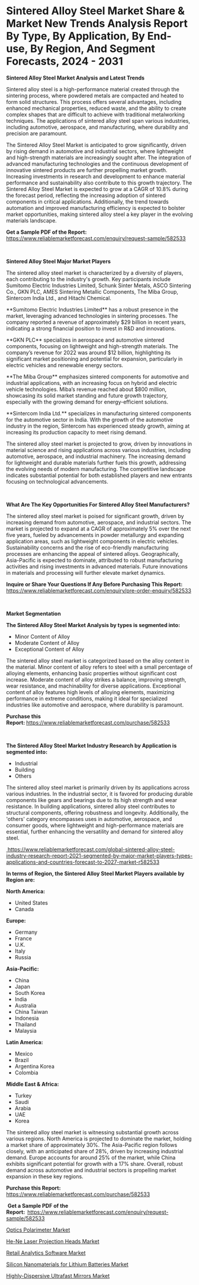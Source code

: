 <p><h1>Sintered Alloy Steel Market Share & Market New Trends Analysis Report By Type, By Application, By End-use, By Region, And Segment Forecasts, 2024 - 2031</h1></p><p><strong>Sintered Alloy Steel Market Analysis and Latest Trends</strong></p>
<p><p>Sintered alloy steel is a high-performance material created through the sintering process, where powdered metals are compacted and heated to form solid structures. This process offers several advantages, including enhanced mechanical properties, reduced waste, and the ability to create complex shapes that are difficult to achieve with traditional metalworking techniques. The applications of sintered alloy steel span various industries, including automotive, aerospace, and manufacturing, where durability and precision are paramount.</p><p>The Sintered Alloy Steel Market is anticipated to grow significantly, driven by rising demand in automotive and industrial sectors, where lightweight and high-strength materials are increasingly sought after. The integration of advanced manufacturing technologies and the continuous development of innovative sintered products are further propelling market growth. Increasing investments in research and development to enhance material performance and sustainability also contribute to this growth trajectory. The Sintered Alloy Steel Market is expected to grow at a CAGR of 10.8% during the forecast period, reflecting the increasing adoption of sintered components in critical applications. Additionally, the trend towards automation and improved manufacturing efficiency is expected to bolster market opportunities, making sintered alloy steel a key player in the evolving materials landscape.</p></p>
<p><strong>Get a Sample PDF of the Report:&nbsp;</strong> <a href="https://www.reliablemarketforecast.com/enquiry/request-sample/582533?utm_campaign=1170&utm_medium=2&utm_source=Github&utm_content=ia&utm_term=08122024&utm_id=sintered-alloy-steel">https://www.reliablemarketforecast.com/enquiry/request-sample/582533</a></p>
<p>&nbsp;</p>
<p><strong>Sintered Alloy Steel Major Market Players</strong></p>
<p><p>The sintered alloy steel market is characterized by a diversity of players, each contributing to the industry's growth. Key participants include Sumitomo Electric Industries Limited, Schunk Sinter Metals, ASCO Sintering Co., GKN PLC, AMES Sintering Metallic Components, The Miba Group, Sintercom India Ltd., and Hitachi Chemical.</p><p>**Sumitomo Electric Industries Limited** has a robust presence in the market, leveraging advanced technologies in sintering processes. The company reported a revenue of approximately $29 billion in recent years, indicating a strong financial position to invest in R&D and innovations.</p><p>**GKN PLC** specializes in aerospace and automotive sintered components, focusing on lightweight and high-strength materials. The company’s revenue for 2022 was around $12 billion, highlighting its significant market positioning and potential for expansion, particularly in electric vehicles and renewable energy sectors.</p><p>**The Miba Group** emphasizes sintered components for automotive and industrial applications, with an increasing focus on hybrid and electric vehicle technologies. Miba’s revenue reached about $800 million, showcasing its solid market standing and future growth trajectory, especially with the growing demand for energy-efficient solutions.</p><p>**Sintercom India Ltd.** specializes in manufacturing sintered components for the automotive sector in India. With the growth of the automotive industry in the region, Sintercom has experienced steady growth, aiming at increasing its production capacity to meet rising demand.</p><p>The sintered alloy steel market is projected to grow, driven by innovations in material science and rising applications across various industries, including automotive, aerospace, and industrial machinery. The increasing demand for lightweight and durable materials further fuels this growth, addressing the evolving needs of modern manufacturing. The competitive landscape indicates substantial potential for both established players and new entrants focusing on technological advancements.</p></p>
<p>&nbsp;</p>
<p><strong>What Are The Key Opportunities For Sintered Alloy Steel Manufacturers?</strong></p>
<p><p>The sintered alloy steel market is poised for significant growth, driven by increasing demand from automotive, aerospace, and industrial sectors. The market is projected to expand at a CAGR of approximately 5% over the next five years, fueled by advancements in powder metallurgy and expanding application areas, such as lightweight components in electric vehicles. Sustainability concerns and the rise of eco-friendly manufacturing processes are enhancing the appeal of sintered alloys. Geographically, Asia-Pacific is expected to dominate, attributed to robust manufacturing activities and rising investments in advanced materials. Future innovations in materials and processing will further elevate market dynamics.</p></p>
<p><strong>Inquire or Share Your Questions If Any Before Purchasing This Report:</strong> <a href="https://www.reliablemarketforecast.com/enquiry/pre-order-enquiry/582533?utm_campaign=1170&utm_medium=2&utm_source=Github&utm_content=ia&utm_term=08122024&utm_id=sintered-alloy-steel">https://www.reliablemarketforecast.com/enquiry/pre-order-enquiry/582533</a></p>
<p>&nbsp;</p>
<p><strong>Market Segmentation</strong></p>
<p><strong>The Sintered Alloy Steel Market Analysis by types is segmented into:</strong></p>
<p><ul><li>Minor Content of Alloy</li><li>Moderate Content of Alloy</li><li>Exceptional Content of Alloy</li></ul></p>
<p><p>The sintered alloy steel market is categorized based on the alloy content in the material. Minor content of alloy refers to steel with a small percentage of alloying elements, enhancing basic properties without significant cost increase. Moderate content of alloy strikes a balance, improving strength, wear resistance, and machinability for diverse applications. Exceptional content of alloy features high levels of alloying elements, maximizing performance in extreme conditions, making it ideal for specialized industries like automotive and aerospace, where durability is paramount.</p></p>
<p><strong>Purchase this Report:&nbsp;</strong><a href="https://www.reliablemarketforecast.com/purchase/582533?utm_campaign=1170&utm_medium=2&utm_source=Github&utm_content=ia&utm_term=08122024&utm_id=sintered-alloy-steel">https://www.reliablemarketforecast.com/purchase/582533</a></p>
<p>&nbsp;</p>
<p><strong>The Sintered Alloy Steel Market Industry Research by Application is segmented into:</strong></p>
<p><ul><li>Industrial</li><li>Building</li><li>Others</li></ul></p>
<p><p>The sintered alloy steel market is primarily driven by its applications across various industries. In the industrial sector, it is favored for producing durable components like gears and bearings due to its high strength and wear resistance. In building applications, sintered alloy steel contributes to structural components, offering robustness and longevity. Additionally, the 'others' category encompasses uses in automotive, aerospace, and consumer goods, where lightweight and high-performance materials are essential, further enhancing the versatility and demand for sintered alloy steel.</p></p>
<p><a href="https://www.reliablemarketforecast.com/global-sintered-alloy-steel-industry-research-report-2021-segmented-by-major-market-players-types-applications-and-countries-forecast-to-2027-market-r582533?utm_campaign=1170&utm_medium=2&utm_source=Github&utm_content=ia&utm_term=08122024&utm_id=sintered-alloy-steel">&nbsp;https://www.reliablemarketforecast.com/global-sintered-alloy-steel-industry-research-report-2021-segmented-by-major-market-players-types-applications-and-countries-forecast-to-2027-market-r582533</a></p>
<p><strong>In terms of Region, the Sintered Alloy Steel Market Players available by Region are:</strong></p>
<p>
    <p> <strong> North America: </strong>
        <ul>
            <li>United States</li>
            <li>Canada</li>
        </ul>
        </p> 
    <p> <strong> Europe: </strong>
        <ul>
            <li>Germany</li>
            <li>France</li>
            <li>U.K.</li>
            <li>Italy</li>
            <li>Russia</li>
        </ul>
        </p> 
    <p> <strong> Asia-Pacific: </strong>
        <ul>
            <li>China</li>
            <li>Japan</li>
            <li>South Korea</li>
            <li>India</li>
            <li>Australia</li>
            <li>China Taiwan</li>
            <li>Indonesia</li>
            <li>Thailand</li>
            <li>Malaysia</li>
        </ul>
        </p> 
    <p> <strong> Latin America: </strong>
        <ul>
            <li>Mexico</li>
            <li>Brazil</li>
            <li>Argentina Korea</li>
            <li>Colombia</li>
        </ul>
        </p> 
    <p> <strong> Middle East & Africa: </strong>
        <ul>
            <li>Turkey</li>
            <li>Saudi</li>
            <li>Arabia</li>
            <li>UAE</li>
            <li>Korea</li>
        </ul>
    </p>
    </p>
<p><p>The sintered alloy steel market is witnessing substantial growth across various regions. North America is projected to dominate the market, holding a market share of approximately 30%. The Asia-Pacific region follows closely, with an anticipated share of 28%, driven by increasing industrial demand. Europe accounts for around 25% of the market, while China exhibits significant potential for growth with a 17% share. Overall, robust demand across automotive and industrial sectors is propelling market expansion in these key regions.</p></p>
<p><strong>Purchase this Report: </strong><a href="https://www.reliablemarketforecast.com/purchase/582533?utm_campaign=1170&utm_medium=2&utm_source=Github&utm_content=ia&utm_term=08122024&utm_id=sintered-alloy-steel">https://www.reliablemarketforecast.com/purchase/582533</a></p>
<p>&nbsp;<strong>Get a Sample PDF of the Report:&nbsp;&nbsp;</strong><a href="https://www.reliablemarketforecast.com/enquiry/request-sample/582533?utm_campaign=1170&utm_medium=2&utm_source=Github&utm_content=ia&utm_term=08122024&utm_id=sintered-alloy-steel">https://www.reliablemarketforecast.com/enquiry/request-sample/582533</a></p>
<p><strong></strong></p>
<p><p><a href="https://www.linkedin.com/pulse/market-demand-revenue-optics-polarimeter-123-cagr-from-2024-m4u1f?utm_campaign=1170&utm_medium=2&utm_source=Github&utm_content=ia&utm_term=08122024&utm_id=sintered-alloy-steel">Optics Polarimeter Market</a></p><p><a href="https://www.linkedin.com/pulse/he-ne-laser-projection-heads-market-study-examiningthe-industrys-hyrfe?utm_campaign=1170&utm_medium=2&utm_source=Github&utm_content=ia&utm_term=08122024&utm_id=sintered-alloy-steel">He-Ne Laser Projection Heads Market</a></p><p><a href="https://github.com/sofayahoo2023/Market-Research-Report-List-6/blob/main/retail-analytics-software-market.md?utm_campaign=1170&utm_medium=2&utm_source=Github&utm_content=ia&utm_term=08122024&utm_id=sintered-alloy-steel">Retail Analytics Software Market</a></p><p><a href="https://www.linkedin.com/pulse/compreh-proposis-fbaif?utm_campaign=1170&utm_medium=2&utm_source=Github&utm_content=ia&utm_term=08122024&utm_id=sintered-alloy-steel">Silicon Nanomaterials for Lithium Batteries Market</a></p><p><a href="https://www.linkedin.com/pulse/the-sympatico-insight-9odme?utm_campaign=1170&utm_medium=2&utm_source=Github&utm_content=ia&utm_term=08122024&utm_id=sintered-alloy-steel">Highly-Dispersive Ultrafast Mirrors Market</a></p></p>